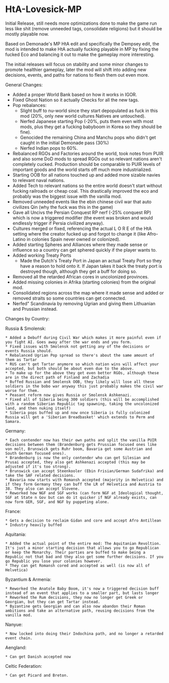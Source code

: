 # HtA-Lovesick-MP

Initial Release, still needs more optimizations done to make the game run less like shit (remove unneeded tags, consolidate religions) but it should be mostly playable now.

Based on Demonade's MP HtA edit and specifically the Dempsey edit, the mod is intended to make HtA actually fucking playable in MP by fixing the fucked Eco and balancing it out to make the gameplay more interesting.

The initial releases will focus on stability and some minor changes to promote healthier gameplay, later the mod will shift into adding new decisions, events, and paths for nations to flesh them out even more.

General Changes: 

* Added a proper World Bank based on how it works in IGOR.
* Fixed Ghost Nation so it actually Checks for all the new tags.
* Pop rebalances: 
	* Slight buff to nu-world since they start depopulated as fuck in this mod (20%, only new world cultures Natives are untouched). 
	* Nerfed Japanese starting Pop (-20%, puts them even with most mods, plus they get a fucking babyboom in Korea so they should be fine). 
	* Genocided the remaining China and Manchu pops who didn't get caught in the initial Demonade pass (30%)
	* Nerfed Indian pops to 60%.
* Rebalanced RGOs and Factories around the world, took notes from PUIR and also some DoD mods to spread RGOs out so relevant nations aren't completely cucked. Production should be comparable to PUIR levels of important goods and the world starts off much more industrialized.
* Starting OOB for all nations touched up and added more sizable navies to relevant naval nations.
* Added Tech to relevant nations so the entire world doesn't start without fucking railroads or cheap coal. This drastically improved the eco and probably was the biggest issue with the vanilla mod.
* Removed unneeded events like the ebin chinese civil war that auto civilizes Qin (why the fuck was this in the game)
* Gave all Uncivs the Persian Conquest RP nerf (-25% conquest RP) which is now a triggered modifier (the event was broken and would endlessly trigger if Persia civilized anyway).
* Cultures merged or fixed, referencing the actual L O R E of the HtA setting where the creator fucked up and forgot to change it (like Afro-Latino in colonies Spain never owned or colonized).
* Added starting Spheres and Alliances where they made sense or influence so a country can get sphered quickly if the player wants to.
* Added working Treaty Ports
	* Made the Dutch's Treaty Port in Japan an actual Treaty Port so they have a reason to hold onto it. If Japan takes it back the treaty port is destroyed though, although they get a buff for doing so.
* Removed all the retarded African cores in uncolonized provinces.
* Added missing colonies in Afrika (starting colonies) from the original mod.
* Consolidated regions across the map where it made sense and added or removed straits so some countries can get connected.
* Nerfed" Scandinavia by removing Ugrian and giving them Lithuanian and Prussian instead.


Changes by Country:

Russia & Smolensk:

	* Added a Debuff during Civil War which makes it more painful even if you fight AI. Goes away after the war ends and you form.
	* Fixed issues with Smolensk not getting any of the decisions or events Russia should.
	* Rebalanced Ugrian Pop spread so there's about the same amount of them as Tartar
	* RUS can't get Tartar anymore so which nation wins will affect your accepted, but both should be about even due to the above.
	* To make up for the above they get even better RGOs, although these are in the direct path of Finland and Zachadia
	* Buffed Russian and Smolensk OOB, they likely will lose all these soldiers in the bobo war anyway this just probably makes the civil war worse for them.
	* Peasant reform now gives Russia or Smolensk Ashkenazi.
	* Fixed all of Siberia being 300 soldiers (this will be accomplished with a random Siberian Republic tag spawning, taking the uncolonized land, and then nuking itself) 
	* Siberia pops buffed up and now once Siberia is fully colonized Russia will get a 'Siberian Breadbasket' which extends to Perm and Samara.

Germany:

	* Each contender now has their own paths and split the vanilla PUIR decisions between them (Brandenburg gets Prussian focused ones like von molt, Brunswick gets Ruhr boom, Bavaria get some Austrian and South German focused ones).
	* Brandenburg is now the only contender who can get Silesian and Prusai accepted, they also get Ashkenazi accepted (this may be adjusted if it's too strong).
	* Brunswick can accept Steenkooler (Ebin Frisian/German Sudafrika) and take the SAF related decisions.
	* Bavaria now starts with Romansh accepted (majority in Helvetica) and if they form Germany they can buff the LR of Helvetica and Austria to 38. They also can accept Slovene.
	* Reworked how NGF and SGF works (can form NGF at Ideological thought, SGF at State n Gov but can do it quicker if NGF already exists, can now form GER, SGF, and NGF by puppeting alone.
France:

	* Gets a decision to reclaim Gidan and core and accept Afro Antillean
	* Industry heavily buffed
 
Aquitania:

	* Added the actual point of the entire mod: The Aquitanian Revoltion. It's just a minor starting decision that allows you to go Republican or keep the Monarchy. Their parties are buffed to make being a Republic not that bad and they also get some further decisions. If you go Republic you lose your colonies however.
	* They can get Romansh cored and accepted as well (is now all of Helvetica)
 
Byzantium & Armenia:

	* Reworked the Anatole Baby Boom, it's now a triggered decision buff instead of an event that applies to a smaller part, but lasts longer
	* Reworked the Rum decisions, they now no longer get Greek or Georgian, but they can get Tartar instead.
	* Byzantine gets Georgian and can also now abandon their Roman ambitions and take an alternative path, reusing decisions from the vanilla mod.
 
Nanyue:

	* Now locked into doing their Indochina path, and no longer a retarded event chain.
 
Aengland:

	* Can get Danish accepted now
 
Celtic Federation:

	* Can get Picard and Breton.


